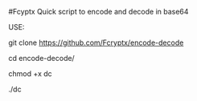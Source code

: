 #Fcyptx
Quick script to encode and decode in base64

USE:

git clone https://github.com/Fcryptx/encode-decode

cd encode-decode/

chmod +x dc

./dc
